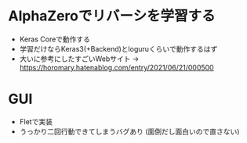 # AlphaZeroでリバーシを学習する
* Keras Coreで動作する
* 学習だけならKeras3(+Backend)とloguruくらいで動作するはず
* 大いに参考にしたすごいWebサイト → https://horomary.hatenablog.com/entry/2021/06/21/000500

# GUI
* Fletで実装
* うっかり二回行動できてしまうバグあり (面倒だし面白いので直さない)